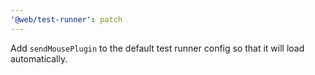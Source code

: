 ```yaml
---
'@web/test-runner': patch
---
```


Add `sendMousePlugin` to the default test runner config so that it will load automatically.
